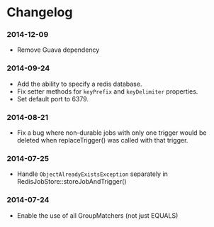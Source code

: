 # Changelog
### 2014-12-09
* Remove Guava dependency

### 2014-09-24
* Add the ability to specify a redis database.
* Fix setter methods for `keyPrefix` and `keyDelimiter` properties.
* Set default port to 6379.

### 2014-08-21
* Fix a bug where non-durable jobs with only one trigger would be deleted when replaceTrigger() was called with that trigger.

### 2014-07-25
* Handle `ObjectAlreadyExistsException` separately in RedisJobStore::storeJobAndTrigger()

### 2014-07-24
* Enable the use of all GroupMatchers (not just EQUALS)